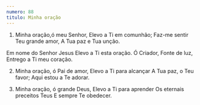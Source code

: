 ```yaml
---
numero: 88
titulo: Minha oração
---
```

1. Minha oração,ó meu Senhor,
Elevo a Ti em comunhão;
Faz-me sentir Teu grande amor,
A Tua paz e Tua unção.

Em nome do Senhor Jesus
Elevo a Ti esta oração.
Ó Criador, Fonte de luz,
Entrego a Ti meu coração.

2. Minha oração, ó Pai de amor,
Elevo a Ti para alcançar
A Tua paz, o Teu favor;
Aqui estou a Te adorar.

3. Minha oração, ó grande Deus,
Elevo a Ti para aprender
Os eternais preceitos Teus
E sempre Te obedecer.
